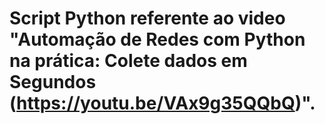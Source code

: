 # Script Python referente ao video "Automação de Redes com Python na prática: Colete dados em Segundos (https://youtu.be/VAx9g35QQbQ)".

